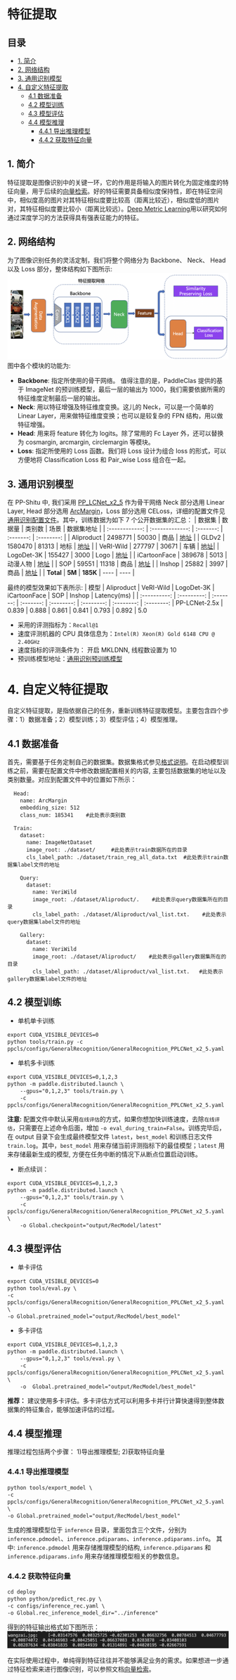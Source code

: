 # 特征提取

## 目录

- [1. 简介](#1)
- [2. 网络结构](#2)
- [3. 通用识别模型](#3)
- [4. 自定义特征提取](#4)
  - [4.1 数据准备](#4.1)
  - [4.2 模型训练](#4.2)
  - [4.3 模型评估](#4.3)
  - [4.4 模型推理](#4.4)
    - [4.4.1 导出推理模型](#4.4.1)
    - [4.4.2 获取特征向量](#4.4.2)

<a name="1"></a>

## 1. 简介

特征提取是图像识别中的关键一环，它的作用是将输入的图片转化为固定维度的特征向量，用于后续的[向量检索](./vector_search.md)。好的特征需要具备相似度保持性，即在特征空间中，相似度高的图片对其特征相似度要比较高（距离比较近），相似度低的图片对，其特征相似度要比较小（距离比较远）。[Deep Metric Learning](../algorithm_introduction/metric_learning.md)用以研究如何通过深度学习的方法获得具有强表征能力的特征。

<a name="2"></a>

## 2. 网络结构
为了图像识别任务的灵活定制，我们将整个网络分为 Backbone、 Neck、 Head 以及 Loss 部分，整体结构如下图所示:
![](../../images/feature_extraction_framework.png)
图中各个模块的功能为:

- **Backbone**: 指定所使用的骨干网络。 值得注意的是，PaddleClas 提供的基于 ImageNet 的预训练模型，最后一层的输出为 1000，我们需要依据所需的特征维度定制最后一层的输出。
- **Neck**: 用以特征增强及特征维度变换。这儿的 Neck，可以是一个简单的 Linear Layer，用来做特征维度变换；也可以是较复杂的 FPN 结构，用以做特征增强。
- **Head**: 用来将 feature 转化为 logits。除了常用的 Fc Layer 外，还可以替换为 cosmargin, arcmargin, circlemargin 等模块。
- **Loss**: 指定所使用的 Loss 函数。我们将 Loss 设计为组合 loss 的形式，可以方便地将 Classification Loss 和 Pair_wise Loss 组合在一起。

<a name="3"></a>

## 3. 通用识别模型

在 PP-Shitu 中, 我们采用 [PP_LCNet_x2_5](../models/PP-LCNet.md) 作为骨干网络 Neck 部分选用 Linear Layer, Head 部分选用 [ArcMargin](../../../ppcls/arch/gears/arcmargin.py)，Loss 部分选用 CELoss，详细的配置文件见[通用识别配置文件](../../../ppcls/configs/GeneralRecognition/GeneralRecognition_PPLCNet_x2_5.yaml)。其中，训练数据为如下 7 个公开数据集的汇总：
| 数据集       | 数据量   | 类别数   | 场景  | 数据集地址 |
| :------------:  | :-------------: | :-------: | :-------: | :--------: |
| Aliproduct | 2498771 | 50030 | 商品 | [地址](https://retailvisionworkshop.github.io/recognition_challenge_2020/) |
| GLDv2 | 1580470 | 81313  | 地标 | [地址](https://github.com/cvdfoundation/google-landmark) |
| VeRI-Wild | 277797 | 30671 | 车辆 | [地址](https://github.com/PKU-IMRE/VERI-Wild)|
| LogoDet-3K | 155427 | 3000 | Logo | [地址](https://github.com/Wangjing1551/LogoDet-3K-Dataset) |
| iCartoonFace | 389678 | 5013  | 动漫人物 | [地址](http://challenge.ai.iqiyi.com/detail?raceId=5def69ace9fcf68aef76a75d) |
| SOP | 59551 | 11318  | 商品 | [地址](https://cvgl.stanford.edu/projects/lifted_struct/) |
| Inshop | 25882 | 3997  | 商品 | [地址](http://mmlab.ie.cuhk.edu.hk/projects/DeepFashion.html) |
| **Total** | **5M** | **185K**  | ---- | ---- |

最终的模型效果如下表所示:
| 模型       | Aliproduct  | VeRI-Wild  |  LogoDet-3K |  iCartoonFace | SOP | Inshop | Latency(ms) |
| :----------:  | :---------: | :-------: | :-------: | :--------: | :--------: | :--------: | :--------: |
PP-LCNet-2.5x | 0.839 | 0.888 | 0.861 | 0.841 | 0.793 | 0.892 | 5.0
* 采用的评测指标为：`Recall@1`
* 速度评测机器的 CPU 具体信息为：`Intel(R) Xeon(R) Gold 6148 CPU @ 2.40GHz`
* 速度指标的评测条件为： 开启 MKLDNN, 线程数设置为 10
* 预训练模型地址：[通用识别预训练模型](https://paddle-imagenet-models-name.bj.bcebos.com/dygraph/rec/models/pretrain/general_PPLCNet_x2_5_pretrained_v1.0.pdparams)

<a name="4"></a>

# 4. 自定义特征提取

自定义特征提取，是指依据自己的任务，重新训练特征提取模型。主要包含四个步骤：1）数据准备；2）模型训练；3）模型评估；4）模型推理。

<a name="4.1"></a>

## 4.1 数据准备

首先，需要基于任务定制自己的数据集。数据集格式参见[格式说明](https://github.com/PaddlePaddle/PaddleClas/blob/develop/docs/zh_CN/data_preparation/recognition_dataset.md#%E6%95%B0%E6%8D%AE%E9%9B%86%E6%A0%BC%E5%BC%8F%E8%AF%B4%E6%98%8E)。在启动模型训练之前，需要在配置文件中修改数据配置相关的内容, 主要包括数据集的地址以及类别数量。对应到配置文件中的位置如下所示：
```
  Head:
    name: ArcMargin
    embedding_size: 512
    class_num: 185341    #此处表示类别数
```
```
  Train:
    dataset:
      name: ImageNetDataset
      image_root: ./dataset/     #此处表示train数据所在的目录
      cls_label_path: ./dataset/train_reg_all_data.txt  #此处表示train数据集label文件的地址
```
```
    Query:
      dataset:
        name: VeriWild
        image_root: ./dataset/Aliproduct/.    #此处表示query数据集所在的目录
        cls_label_path: ./dataset/Aliproduct/val_list.txt.    #此处表示query数据集label文件的地址
```
```
    Gallery:
      dataset:
        name: VeriWild
        image_root: ./dataset/Aliproduct/    #此处表示gallery数据集所在的目录
        cls_label_path: ./dataset/Aliproduct/val_list.txt.   #此处表示gallery数据集label文件的地址
```

<a name="4.2"></a>

## 4.2 模型训练

- 单机单卡训练
```shell
export CUDA_VISIBLE_DEVICES=0
python tools/train.py -c ppcls/configs/GeneralRecognition/GeneralRecognition_PPLCNet_x2_5.yaml
```
- 单机多卡训练
```shell
export CUDA_VISIBLE_DEVICES=0,1,2,3
python -m paddle.distributed.launch \
    --gpus="0,1,2,3" tools/train.py \
    -c ppcls/configs/GeneralRecognition/GeneralRecognition_PPLCNet_x2_5.yaml
```
**注意:**
配置文件中默认采用`在线评估`的方式，如果你想加快训练速度，去除`在线评估`，只需要在上述命令后面，增加 `-o eval_during_train=False`。训练完毕后，在 output 目录下会生成最终模型文件 `latest`，`best_model` 和训练日志文件 `train.log`。其中，`best_model` 用来存储当前评测指标下的最佳模型；`latest` 用来存储最新生成的模型, 方便在任务中断的情况下从断点位置启动训练。

- 断点续训：
```shell
export CUDA_VISIBLE_DEVICES=0,1,2,3
python -m paddle.distributed.launch \
    --gpus="0,1,2,3" tools/train.py \
    -c ppcls/configs/GeneralRecognition/GeneralRecognition_PPLCNet_x2_5.yaml \
    -o Global.checkpoint="output/RecModel/latest"
```

<a name="4.3"></a>

## 4.3 模型评估

- 单卡评估
```shell
export CUDA_VISIBLE_DEVICES=0
python tools/eval.py \
-c ppcls/configs/GeneralRecognition/GeneralRecognition_PPLCNet_x2_5.yaml \
-o Global.pretrained_model="output/RecModel/best_model"
```

- 多卡评估
```shell
export CUDA_VISIBLE_DEVICES=0,1,2,3
python -m paddle.distributed.launch \
    --gpus="0,1,2,3" tools/eval.py \
    -c  ppcls/configs/GeneralRecognition/GeneralRecognition_PPLCNet_x2_5.yaml \
    -o  Global.pretrained_model="output/RecModel/best_model"
```
**推荐：** 建议使用多卡评估。多卡评估方式可以利用多卡并行计算快速得到整体数据集的特征集合，能够加速评估的过程。

<a name="4.4"></a>

## 4.4 模型推理

推理过程包括两个步骤： 1)导出推理模型; 2)获取特征向量

<a name="4.4.1"></a>

### 4.4.1 导出推理模型

```
python tools/export_model \
-c ppcls/configs/GeneralRecognition/GeneralRecognition_PPLCNet_x2_5.yaml \
-o Global.pretrained_model="output/RecModel/best_model"
```
生成的推理模型位于 `inference` 目录，里面包含三个文件，分别为 `inference.pdmodel`、`inference.pdiparams`、`inference.pdiparams.info`。
其中: `inference.pdmodel` 用来存储推理模型的结构, `inference.pdiparams` 和 `inference.pdiparams.info` 用来存储推理模型相关的参数信息。

<a name="4.4.2"></a>

### 4.4.2 获取特征向量

```
cd deploy
python python/predict_rec.py \
-c configs/inference_rec.yaml \
-o Global.rec_inference_model_dir="../inference"
```
得到的特征输出格式如下图所示：
![](../../images/feature_extraction_output.png)

在实际使用过程中，单纯得到特征往往并不能够满足业务的需求。如果想进一步通过特征检索来进行图像识别，可以参照文档[向量检索](./vector_search.md)。
